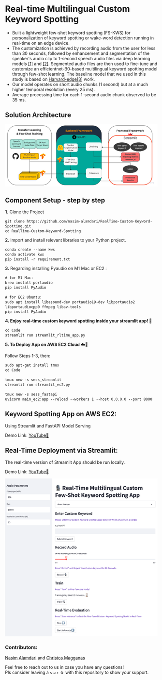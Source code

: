 # Real-time Multilingual Custom Keyword Spotting 
- Built a lightweight few-shot keyword spotting (FS-KWS) for personalization of keyword spotting or wake-word detection running in real-time on an edge device.
- The customization is achieved by recording audio from the user for less than 30 seconds, followed by enhancement and segmentation of the speaker's audio clip to 1-second speech audio files via deep learning models [[1]](https://arxiv.org/pdf/2104.04045.pdf) and [[2]](https://arxiv.org/pdf/2106.04624.pdf). Segmented audio files are then used to fine-tune and customize an efficientnet-B0-based multilingual keyword spotting model through few-shot learning. The baseline model that we used in this study is based on [Harvard-edge](https://github.com/harvard-edge/multilingual_kws)[[3]](https://www.isca-speech.org/archive/pdfs/interspeech_2021/mazumder21_interspeech.pdf) work.
- Our model operates on short audio chunks (1 second) but at a much higher temporal resolution (every 25 ms).
- Average processing time for each 1-second audio chunk observed to be 35 ms.


## Solution Architecture
![Solution Architecture](Images/Solution_Architecture_updated.png)

## Component Setup - step by step
**1.** Clone the Project 
```
git clone https://github.com/nasim-alamdari/RealTime-Custom-Keyword-Spotting.git
cd RealTime-Custom-Keyword-Spotting
```

**2.** Import and install relevant libraries to your Python project. 
```
conda create --name kws
conda activate kws
pip install -r requirement.txt
```
**3.** Regarding installing Pyaudio on M1 Mac or EC2 :
```
# for M1 Mac:
brew install portaudio
pip install PyAudio

# for EC2 Ubuntu:
sudo apt install libasound-dev portaudio19-dev libportaudio2 libportaudiocpp0 ffmpeg libav-tools
pip install PyAudio
```
**4. Enjoy real-time custom keyword spotting inside your streamlit app! 🎈**
```
cd Code
streamlit run streamlit_rltime_app.py
```

**5. To Deploy App on AWS EC2 Cloud ☁️🤖**

Follow Steps 1-3, then:
```
sudo apt-get install tmux
cd Code

tmux new -s sess_streamlit
streamlit run streamlit_ec2.py

tmux new -s sess_fastapi
uvicorn main_ec2:app --reload --workers 1 --host 0.0.0.0 --port 8000
```

## Keyword Spotting App on AWS EC2:
Using Streamlit and FastAPI Model Serving

Demo Link: [YouTube🎥](https://www.youtube.com/watch?v=quaSahxFPLQ)



## Real-Time Deployment via Streamlit:
The real-time version of Streamlit App should be run locally.

Demo Link: [YouTube🎥](https://www.youtube.com/watch?v=didUvy0FCV8)

![streamlit App](Images/streamlit_scrnshot.png)




### Contributors: 
[Nasim Alamdari](https://www.linkedin.com/in/nasim-alamdari/) and [Christos Magganas](https://www.linkedin.com/in/christos-magganas/)

Feel free to reach out to us in case you have any questions! <br>
Pls consider leaving a `star` ☆ with this repository to show your support.








